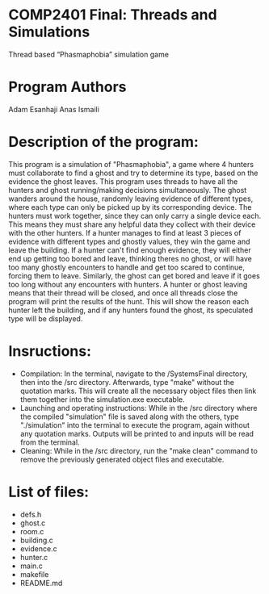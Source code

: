 # COMP2401 Final: Threads and Simulations

Thread based “Phasmaphobia” simulation game

# Program Authors  

Adam Esanhaji
Anas Ismaili

# Description of the program:

This program is a simulation of "Phasmaphobia", a game where 4 hunters must collaborate to find a ghost and try to determine its type, based on the evidence the ghost leaves. This program uses threads to have all the hunters and ghost running/making decisions simultaneously. The ghost wanders around the house, randomly leaving evidence of different types, where each type can only be picked up by its corresponding device. The hunters must work together, since they can only carry a single device each. This means they must share any helpful data they collect with their device with the other hunters. If a hunter manages to find at least 3 pieces of evidence with different types and ghostly values, they win the game and leave the building. If a hunter can't find enough evidence, they will either end up getting too bored and leave, thinking theres no ghost, or will have too many ghostly encounters to handle and get too scared to continue, forcing them to leave. Similarly, the ghost can get bored and leave if it goes too long without any encounters with hunters. A hunter or ghost leaving means that their thread will be closed, and once all threads close the program will print the results of the hunt. This will show the reason each hunter left the building, and if any hunters found the ghost, its speculated type will be displayed.

# Insructions:  

- Compilation: In the terminal, navigate to the /SystemsFinal directory, then into the /src directory. Afterwards, type "make" without the quotation marks. This will create all the necessary object files then link them together into the simulation.exe executable.
- Launching and operating instructions: While in the /src directory where the compiled "simulation" file is saved along with the others, type "./simulation" into the terminal to execute the program, again without any quotation marks. Outputs will be printed to and inputs will be read from the terminal.
- Cleaning: While in the /src directory, run the "make clean" command to remove the previously generated object files and executable.

# List of files: 

- defs.h
- ghost.c
- room.c
- building.c
- evidence.c
- hunter.c
- main.c
- makefile
- README.md
